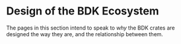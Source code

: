 # Design of the BDK Ecosystem

The pages in this section intend to speak to _why_ the BDK crates are designed the way they are, and the relationship between them.

